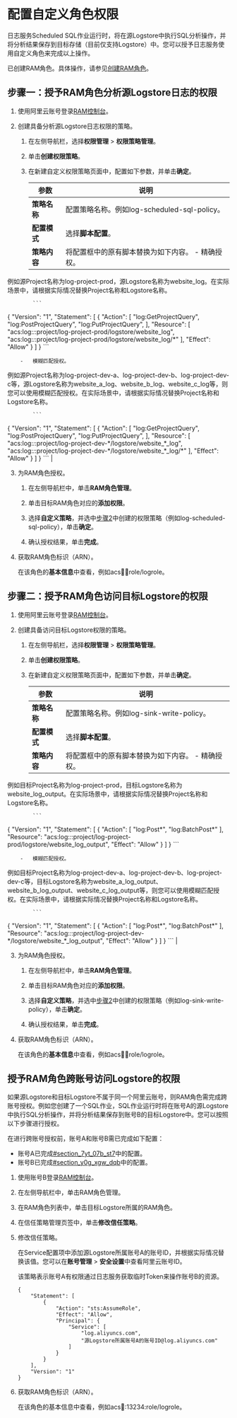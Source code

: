 # 配置自定义角色权限

日志服务Scheduled SQL作业运行时，将在源Logstore中执行SQL分析操作，并将分析结果保存到目标存储（目前仅支持Logstore）中。您可以授予日志服务使用自定义角色来完成以上操作。

已创建RAM角色。具体操作，请参见[创建RAM角色](/cn.zh-CN/开发指南/访问控制RAM/授权服务角色.md)。

## 步骤一：授予RAM角色分析源Logstore日志的权限

1.  使用阿里云账号登录[RAM控制台](https://ram.console.aliyun.com/)。

2.  创建具备分析源Logstore日志权限的策略。

    1.  在左侧导航栏，选择**权限管理** \> **权限策略管理**。

    2.  单击**创建权限策略**。

    3.  在新建自定义权限策略页面中，配置如下参数，并单击**确定**。

        |参数|说明|
        |--|--|
        |**策略名称**|配置策略名称。例如log-scheduled-sql-policy。|
        |**配置模式**|选择**脚本配置**。|
        |**策略内容**|将配置框中的原有脚本替换为如下内容。         -   精确授权。

例如源Project名称为log-project-prod，源Logstore名称为website\_log。在实际场景中，请根据实际情况替换Project名称和Logstore名称。

            ```
{
  "Version": "1",
  "Statement": [
    {
      "Action": [
        "log:GetProjectQuery",
        "log:PostProjectQuery",
        "log:PutProjectQuery",
      ],
      "Resource": [
        "acs:log:*:*:project/log-project-prod/logstore/website\_log",
        "acs:log:*:*:project/log-project-prod/logstore/website\_log/*"
      ],
      "Effect": "Allow"
    }
  ]
}
            ```

        -   模糊匹配授权。

例如源Project名称为log-project-dev-a、log-project-dev-b、log-project-dev-c等，源Logstore名称为website\_a\_log、website\_b\_log、website\_c\_log等，则您可以使用模糊匹配授权。在实际场景中，请根据实际情况替换Project名称和Logstore名称。

            ```
{
  "Version": "1",
  "Statement": [
    {
      "Action": [
        "log:GetProjectQuery",
        "log:PostProjectQuery",
        "log:PutProjectQuery",
      ],
      "Resource": [
        "acs:log:*:*:project/log-project-dev-\*/logstore/website\_\*\_log",
        "acs:log:*:*:project/log-project-dev-\*/logstore/website\_\*\_log/*"
      ],
      "Effect": "Allow"
    }
  ]
}
            ``` |

3.  为RAM角色授权。

    1.  在左侧导航栏中，单击**RAM角色管理**。

    2.  单击目标RAM角色对应的**添加权限**。

    3.  选择**自定义策略**，并选中[步骤2](#step_pzb_cjg_6fl)中创建的权限策略（例如log-scheduled-sql-policy），单击**确定**。

    4.  确认授权结果，单击**完成**。

4.  获取RAM角色标识（ARN）。

    在该角色的**基本信息**中查看，例如acs:ram::1234:role/logrole。


## 步骤二：授予RAM角色访问目标Logstore的权限

1.  使用阿里云账号登录[RAM控制台](https://ram.console.aliyun.com/)。

2.  创建具备访问目标Logstore权限的策略。

    1.  在左侧导航栏，选择**权限管理** \> **权限策略管理**。

    2.  单击**创建权限策略**。

    3.  在新建自定义权限策略页面中，配置如下参数，并单击**确定**。

        |参数|说明|
        |--|--|
        |**策略名称**|配置策略名称。例如log-sink-write-policy。|
        |**配置模式**|选择**脚本配置**。|
        |**策略内容**|将配置框中的原有脚本替换为如下内容。         -   精确授权。

例如目标Project名称为log-project-prod，目标Logstore名称为website\_log\_output。在实际场景中，请根据实际情况替换Project名称和Logstore名称。

            ```
{
  "Version": "1",
  "Statement": [
    {
      "Action": [
        "log:Post*",
        "log:BatchPost*"
      ],
       "Resource": "acs:log:*:*:project/log-project-prod/logstore/website\_log\_output",
      "Effect": "Allow"
    }
  ]
}
            ```

        -   模糊匹配授权。

例如目标Project名称为log-project-dev-a、log-project-dev-b、log-project-dev-c等，目标Logstore名称为website\_a\_log\_output、website\_b\_log\_output、website\_c\_log\_output等，则您可以使用模糊匹配授权。在实际场景中，请根据实际情况替换Project名称和Logstore名称。

            ```
{
  "Version": "1",
  "Statement": [
    {
      "Action": [
        "log:Post*",
        "log:BatchPost*"
      ],
       "Resource": "acs:log:*:*:project/log-project-dev-\*/logstore/website\_\*\_log\_output",
      "Effect": "Allow"
    }
  ]
}
            ``` |

3.  为RAM角色授权。

    1.  在左侧导航栏中，单击**RAM角色管理**。

    2.  单击目标RAM角色对应的**添加权限**。

    3.  选择**自定义策略**，并选中[步骤2](#step_r86_l2t_m96)中创建的权限策略（例如log-sink-write-policy），单击**确定**。

    4.  确认授权结果，单击**完成**。

4.  获取RAM角色标识（ARN）。

    在该角色的**基本信息**中查看，例如acs:ram::1234:role/logrole。


## 授予RAM角色跨账号访问Logstore的权限

如果源Logstore和目标Logstore不属于同一个阿里云账号，则RAM角色需完成跨账号授权。例如您创建了一个SQL作业，SQL作业运行时将在账号A的源Logstore中执行SQL分析操作，并将分析结果保存到账号B的目标Logstore中。您可以按照以下步骤进行授权。

在进行跨账号授权前，账号A和账号B需已完成如下配置：

-   账号A已完成[\#section\_7yt\_07b\_st7](#section_7yt_07b_st7)中的配置。
-   账号B已完成[\#section\_y0g\_xgw\_dqb](#section_y0g_xgw_dqb)中的配置。

1.  使用账号B登录[RAM控制台](https://ram.console.aliyun.com/)。

2.  在左侧导航栏中，单击RAM角色管理。

3.  在RAM角色列表中，单击目标Logstore所属的RAM角色。

4.  在信任策略管理页签中，单击**修改信任策略**。

5.  修改信任策略。

    在Service配置项中添加源Logstore所属账号A的账号ID，并根据实际情况替换该值。您可以在**账号管理** \> **安全设置**中查看阿里云账号ID。

    该策略表示账号A有权限通过日志服务获取临时Token来操作账号B的资源。

    ```
    {
        "Statement": [
            {
                "Action": "sts:AssumeRole",
                "Effect": "Allow",
                "Principal": {
                    "Service": [
                        "log.aliyuncs.com",
                        "源Logstore所属账号A的账号ID@log.aliyuncs.com"
                    ]
                }
            }
        ],
        "Version": "1"
    }
    ```

6.  获取RAM角色标识（ARN）。

    在该角色的基本信息中查看，例如acs:ram::13234:role/logrole。


